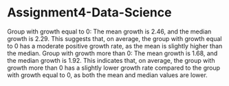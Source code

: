 # Assignment4-Data-Science
Group with growth equal to 0: The mean growth is 2.46, and the median growth is 2.29. This suggests that, on average, the group with growth equal to 0 has a moderate positive growth rate, as the mean is slightly higher than the median.
Group with growth more than 0: The mean growth is 1.68, and the median growth is 1.92. This indicates that, on average, the group with growth more than 0 has a slightly lower growth rate compared to the group with growth equal to 0, as both the mean and median values are lower.
